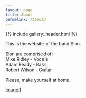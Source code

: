 ```yaml
---
layout: page
title: About
permalink: /About/
---
```


{% include gallery_header.html %}

This is the website of the band Slon.

Slon are comprised of:  
Mike Ridley - Vocals  
Adam Ready - Bass  
Robert Wilson - Guitar  

Please, make yourself at home.

<a href="/images/dragonfly_man.jpg" data-lightbox="image-1" title="title">Image 1</a>
